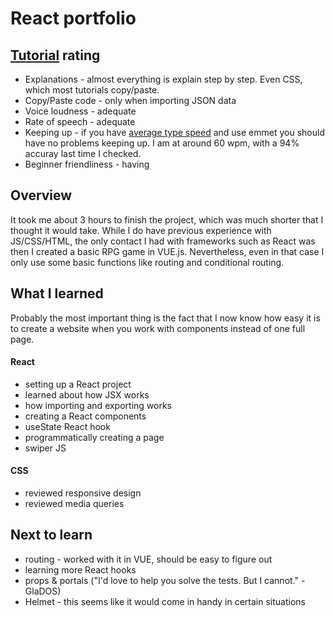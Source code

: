 # React portfolio
## [Tutorial](https://www.youtube.com/watch?v=G-Cr00UYokU "tutorial") rating
- Explanations - almost everything is explain step by step. Even CSS, which most tutorials copy/paste.
- Copy/Paste code - only when importing JSON data
- Voice loudness - adequate
- Rate of speech - adequate 
- Keeping up - if you have [average type speed](https://onlinetyping.org/blog/average-typing-speed.php "average typing speed") and use emmet you should have no problems keeping up. I am at around 60 wpm, with a 94% accuray last time I checked.
- Beginner friendliness - having

## Overview
It took me about 3 hours to finish the project, which was much shorter that I thought it would take. While I do have previous experience with JS/CSS/HTML, the only contact I had with frameworks such as React was then I created a basic RPG game in VUE.js. Nevertheless, even in that case I only use some basic functions like routing and conditional routing.
## What I learned 
Probably the most important thing is the fact that I now know how easy it is to create a website when you work with components instead of one full page.
#### React
- setting up a React project
- learned about how JSX works
- how importing and exporting works
- creating a React components
- useState React hook
- programmatically creating a page
- swiper JS
#### CSS
- reviewed responsive design
- reviewed media queries

## Next to learn
- routing - worked with it in VUE, should be easy to figure out
- learning more React hooks
- props & portals ("I'd love to help you solve the tests. But I cannot." -GlaDOS)
- Helmet - this seems like it would come in handy in certain situations

